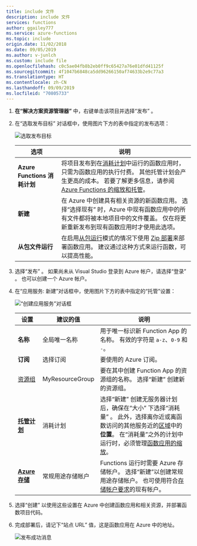 ```yaml
---
title: include 文件
description: include 文件
services: functions
author: ggailey777
ms.service: azure-functions
ms.topic: include
origin.date: 11/02/2018
ms.date: 09/05/2019
ms.author: v-junlch
ms.custom: include file
ms.openlocfilehash: c0c5ae04fb8b2eb0ff9c65427a76e01dfd41125f
ms.sourcegitcommit: 4f1047b6848ca5dd96266150af74633b2e9c77a3
ms.translationtype: HT
ms.contentlocale: zh-CN
ms.lasthandoff: 09/09/2019
ms.locfileid: "70805733"
---
```

1. **在“解决方案资源管理器”** 中，右键单击该项目并选择“发布”  。

2. 在“选取发布目标”  对话框中，使用图片下方的表中指定的发布选项： 

    ![选取发布目标](./media/functions-vstools-publish/functions-visual-studio-publish-profile.png)

    | 选项      | 说明                                |
    | ------------ |  -------------------------------------------------- |
    | **Azure Functions 消耗计划** |   将项目发布到在[消耗计划](../articles/azure-functions/functions-scale.md#consumption-plan)中运行的函数应用时，只需为函数应用的执行付费。 其他托管计划会产生更高的成本。 若要了解更多信息，请参阅 [Azure Functions 的缩放和托管](../articles/azure-functions/functions-scale.md)。 | 
    | **新建** | 在 Azure 中创建具有相关资源的新函数应用。 选择“选择现有”  时，Azure 中现有函数应用中的所有文件都将被本地项目中的文件覆盖。 仅在将更新重新发布到现有函数应用时才使用此选项。 |
    | **从包文件运行** | 在启用[从包运行](../articles/azure-functions/run-functions-from-deployment-package.md)模式的情况下使用 [Zip 部署](../articles/azure-functions/functions-deployment-technologies.md#zip-deploy)来部署函数应用。 建议通过这种方式来运行函数，可以提高性能。 |


3. 选择“发布”  。 如果尚未从 Visual Studio 登录到 Azure 帐户，请选择“登录”  。 也可以创建一个 Azure 帐户。

4. 在“应用服务:  新建”对话框中，使用图片下方的表中指定的“托管”设置： 

    ![“创建应用服务”对话框](./media/functions-vstools-publish/functions-visual-studio-publish.png)

    | 设置      | 建议的值  | 说明                                |
    | ------------ |  ------- | -------------------------------------------------- |
    | **名称** | 全局唯一名称 | 用于唯一标识新 Function App 的名称。 有效的字符是 `a-z`、`0-9` 和 `-`。 |
    | **订阅** | 选择订阅 | 要使用的 Azure 订阅。 |
    |  [资源组](../articles/azure-resource-manager/resource-group-overview.md) | MyResourceGroup |  要在其中创建 Function App 的资源组的名称。 选择“新建”  创建新的资源组。|
    | **[托管计划](../articles/azure-functions/functions-scale.md)** | 消耗计划 | 选择“新建”  创建无服务器计划后，确保在“大小”  下选择“消耗量”  。 此外，选择离你近或离函数访问的其他服务近的[区域](https://azure.microsoft.com/regions/)中的**位置**。 在“消耗量”之外的计划中运行时，必须管理[函数应用的缩放](../articles/azure-functions/functions-scale.md)。   |
    | **[Azure 存储](../articles/storage/common/storage-quickstart-create-account.md)** | 常规用途存储帐户 | Functions 运行时需要 Azure 存储帐户。 选择“新建”以创建常规用途存储帐户。  也可使用符合[存储帐户要求](../articles/azure-functions/functions-scale.md#storage-account-requirements)的现有帐户。  |

5. 选择“创建”  以使用这些设置在 Azure 中创建函数应用和相关资源，并部署函数项目代码。 

6. 完成部署后，请记下“站点 URL”  值，这是函数应用在 Azure 中的地址。

    ![发布成功消息](./media/functions-vstools-publish/functions-visual-studio-publish-complete.png)

